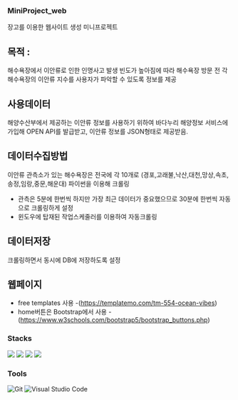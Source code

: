 ### MiniProject_web
장고를 이용한 웹사이트 생성 미니프로젝트

## 목적 :
해수욕장에서 이안류로 인한 인명사고 발생 빈도가 높아짐에 따라 해수욕장 방문 전 각 해수욕장의 이안류 지수를 사용자가 파악할 수 있도록 정보를 제공

## 사용데이터
해양수산부에서 제공하는 이안류 정보를 사용하기 위하여 바다누리 해양정보 서비스에 가입해 OPEN API를 발급받고, 이안류 정보를 JSON형태로 제공받음.

## 데이터수집방법
이안류 관측소가 있는 해수욕장은 전국에 각 10개로 (경포,고래불,낙산,대천,망상,속초,송정,임랑,중문,해운대)
파이썬을 이용해 크롤링
 - 관측은 5분에 한번씩 하지만 가장 최근 데이터가 중요했으므로 30분에 한번씩 자동으로 크롤링하게 설정
  - 윈도우에 탑재된 작업스케줄러를 이용하여 자동크롤링

## 데이터저장
크롤링하면서 동시에 DB에 저장하도록 설정

## 웹페이지
  - free templates 사용
   -(https://templatemo.com/tm-554-ocean-vibes)
  - home버튼은 Bootstrap에서 사용
   -(https://www.w3schools.com/bootstrap5/bootstrap_buttons.php)
 
### Stacks
<img src="https://img.shields.io/badge/python-3776AB?style=for-the-badge&logo=python&logoColor=white"> <img src="https://img.shields.io/badge/mysql-4479A1?style=for-the-badge&logo=mysql&logoColor=white"> <img src="https://img.shields.io/badge/django-092E20?style=for-the-badge&logo=django&logoColor=white"> <img src="https://img.shields.io/badge/bootstrap-7952B3?style=for-the-badge&logo=bootstrap&logoColor=white">

   
### Tools
![Git](https://img.shields.io/badge/Git-F05032.svg?&style=for-the-badge&logo=Git&logoColor=white)
![Visual Studio Code](https://img.shields.io/badge/Visual%20Studio%20Code-007ACC.svg?&style=for-the-badge&logo=Visual%20Studio%20Code&logoColor=white)
 

